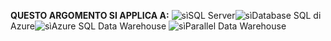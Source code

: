 <Token>**QUESTO ARGOMENTO SI APPLICA A:** ![sì](media/yes.png)SQL Server![sì](media/yes.png)Database SQL di Azure![sì](media/yes.png)Azure SQL Data Warehouse ![sì](media/yes.png)Parallel Data Warehouse </Token>

